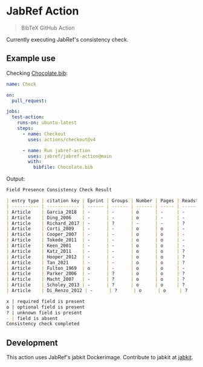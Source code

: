 # JabRef Action

> BibTeX GitHub Action

Currently executing JabRef's consistency check.

## Example use

Checking [Chocolate.bib](https://github.com/JabRef/jabref-demo-libraries/blob/97faf2b6ed94fc15c4f6e5645da3a69796d8f6d3/chocolate/Chocolate.bib#L1):

```yaml
name: Check

on:
  pull_request:

jobs:
  test-action:
    runs-on: ubuntu-latest
    steps:
      - name: Checkout
        uses: actions/checkout@v4

      - name: Run jabref-action
        uses: jabref/jabref-action@main
        with:
          bibfile: Chocolate.bib
```

Output:

```markdown
Field Presence Consistency Check Result

| entry type | citation key | Eprint | Groups | Number | Pages | Readstatus | URL |
| ---------- | ------------ | ------ | ------ | ------ | ----- | ---------- | --- |
| Article    | Garcia_2018  | -      | -      | o      | -     | -          | -   |
| Article    | Ding_2006    | -      | -      | o      | -     | -          | -   |
| Article    | Richard_2017 | -      | ?      | -      | -     | ?          | -   |
| Article    | Corti_2009   | -      | -      | o      | o     | -          | -   |
| Article    | Cooper_2007  | -      | -      | o      | o     | -          | -   |
| Article    | Tokede_2011  | -      | -      | o      | o     | -          | -   |
| Article    | Keen_2001    | -      | -      | o      | o     | -          | -   |
| Article    | Katz_2011    | -      | -      | o      | o     | ?          | -   |
| Article    | Hooper_2012  | -      | -      | o      | o     | ?          | -   |
| Article    | Tan_2021     | -      | -      | o      | o     | ?          | -   |
| Article    | Fulton_1969  | o      | -      | o      | o     | -          | o   |
| Article    | Parker_2006  | -      | ?      | o      | o     | ?          | -   |
| Article    | Macht_2007   | -      | ?      | o      | o     | ?          | -   |
| Article    | Scholey_2013 | -      | ?      | o      | o     | ?          | -   |
| Article    | Di_Renzo_2012 | -      | ?      | o      | o     | ?          | -   |

x | required field is present
o | optional field is present
? | unknown field is present
- | field is absent
Consistency check completed
```


## Development

This action uses JabRef's jabkit Dockerimage. Contribute to jabkit at [jabkit](https://github.com/JabRef/jabref/tree/main/jabkit).
